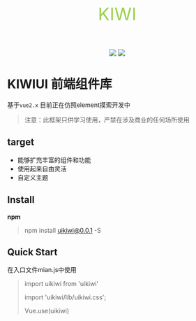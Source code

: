 <p align="center" 
  style="
  line-height: 80px;
  font-size: 40px;
  color: #9AD14B;">
  KIWI
</p>

<p align="center">
  <a>
    <img src="https://img.shields.io/badge/npm-0.0.1-green">
  </a>
  <a>
    <img src="https://img.shields.io/badge/coverage-10%25-blue">
  </a>
</p>

# KIWIUI 前端组件库

基于`vue2.x` 目前正在仿照element摸索开发中

> 注意：此框架只供学习使用，严禁在涉及商业的任何场所使用
  
## target
  + 能够扩充丰富的组件和功能
  + 使用起来自由灵活
  + 自定义主题

## Install
**npm**

> npm install uikiwi@0.0.1 -S

## Quick Start
在入口文件mian.js中使用
> import uikiwi from 'uikiwi'
> 
> import 'uikiwi/lib/uikiwi.css';
> 
> Vue.use(uikiwi)



